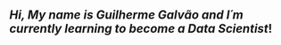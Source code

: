 <br />

## *Hi, My name is Guilherme Galvão and I´m currently learning to become a Data Scientist*!

<br />
<br />
<br />


<div>
  
<!-- ![Snake animation](https://github.com/GalvaoGui/GalvaoGui/blob/output/github-contribution-grid-snake.svg) -->

</div>



  
<!--
**GalvaoGui/GalvaoGui** is a ✨ _special_ ✨ repository because its `README.md` (this file) appears on your GitHub profile.

Here are some ideas to get you started:

- 🔭 I’m currently working on ...
- 🌱 I’m currently learning ...
- 👯 I’m looking to collaborate on ...
- 🤔 I’m looking for help with ...
- 💬 Ask me about ...
- 📫 How to reach me: ...
- 😄 Pronouns: ...
- ⚡ Fun fact: ...
-->
